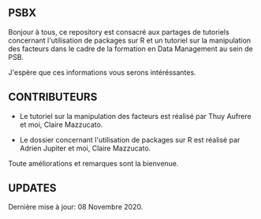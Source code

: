 ## PSBX

Bonjour à tous, ce repository est consacré aux partages de tutoriels concernant l'utilisation de packages sur R et un tutoriel sur la manipulation des facteurs dans le cadre de la formation en Data Management au sein de PSB. 

J'espère que ces informations vous serons intéréssantes. 



## CONTRIBUTEURS 
- Le tutoriel sur la manipulation des facteurs est réalisé par Thuy Aufrere et moi, Claire Mazzucato. 

- Le dossier concernant l'utilisation de packages sur R est réalisé par Adrien Jupiter et moi, Claire Mazzucato. 

Toute améliorations et remarques sont la bienvenue. 


## UPDATES
Dernière mise à jour: 08 Novembre 2020.  
